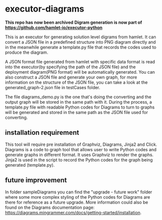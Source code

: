 # executor-diagrams

**This repo has now been archived**
**Digram generation is now part of https://github.com/hamlet-io/executor-python**

This is an executor for generating solution level digrams from hamlet.
It can convert a JSON file in a predefined structure into PNG diagram directly and in the meanwhile generate a template.py file that records the codes used to produce the diagram.

A JSON format file generated from hamlet with specific data format is read into the executor(by specifying the path of the JSON file) and the deployment diagram(PNG format) will be automatically generated. You can also construct a JSON file and generate your own graph, for more information on the structure of the JSON file, you can take a look at the generated_graph-2.json file in testCases folder.

The file diagrams_demo.py is the one that's doing the converting and the output graph will be stored in the same path with it.
During the process, a template.py file with readable Python codes for Diagrams to turn to graphs will be generated and stored in the same path as the JSON file used for converting.

## installation requirement

This tool will require pre installation of Graphviz, Diagrams, Jinja2 and Click.
Diagrams is a code to graph tool that allows user to write Python codes and generate graphs in different format. It uses Graphviz to render the graphs.
Jinja2 is used in the script to record the Python codes for the graph being generated (template.py).

## future improvement

In folder sampleDiagrams you can find the "upgrade - future work" folder where some more complex styling of the Python codes for Diagrams are there for reference as a future upgrade. More information could also be found on the Diagrams documentation page: https://diagrams.mingrammer.com/docs/getting-started/installation.
